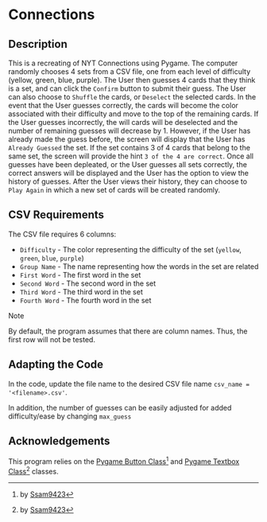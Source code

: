 # Connections
## Description
This is a recreating of NYT Connections using Pygame. 
The computer randomly chooses 4 sets from a CSV file, one from each level of difficulty (yellow, green, blue, purple).
The User then guesses 4 cards that they think is a set, and can click the `Confirm` button to submit their guess.
The User can also choose to `Shuffle` the cards, or `Deselect` the selected cards.
In the event that the User guesses correctly, the cards will become the color associated with their difficulty and move to the top of the remaining cards.
If the User guesses incorrectly, the will cards will be deselected and the number of remaining guesses will decrease by 1.
However, if the User has already made the guess before, the screen will display that the User has `Already Guessed` the set.
If the set contains 3 of 4 cards that belong to the same set, the screen will provide the hint `3 of the 4 are correct`.
Once all guesses have been depleated, or the User guesses all sets correctly, the correct answers will be displayed and the User has the option to view the history of guesses.
After the User views their history, they can choose to `Play Again` in which a new set of cards will be created randomly.

## CSV Requirements
The CSV file requires 6 columns:
- `Difficulty` - The color representing the difficulty of the set (`yellow`, `green`, `blue`, `purple`)
- `Group Name` - The name representing how the words in the set are related
- `First Word` - The first word in the set
- `Second Word` - The second word in the set
- `Third Word` - The third word in the set
- `Fourth Word` - The fourth word in the set

>[!NOTE]
>By default, the program assumes that there are column names. Thus, the first row will not be tested.

## Adapting the Code
In the code, update the file name to the desired CSV file name `csv_name = '<filename>.csv'`.

In addition, the number of guesses can be easily adjusted for added difficulty/ease by changing `max_guess`

## Acknowledgements
This program relies on the [Pygame Button Class](https://github.com/ssam9423/pygame_button)[^1] and [Pygame Textbox Class](https://github.com/ssam9423/pygame_textbox)[^1] classes.

[^1]: by [Ssam9423](https://github.com/ssam9423/)
